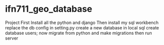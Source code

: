 # ifn711_geo_database
Project
First Install all the python and django
Then install my sql workbench
replace the db config in setting.py
create a new database in local sql
create database users;
now migrate from python and make migrations 
then run server
